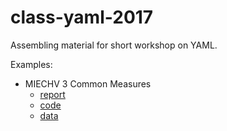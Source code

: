 # class-yaml-2017
Assembling material for short workshop on YAML.

Examples:
* MIECHV 3 Common Measures
    * [report](https://rawgit.com/wibeasley/class-yaml-2017/master/analysis/miechv-3-measures/miechv-3-measures.html)
    * [code](https://github.com/wibeasley/class-yaml-2017/tree/master/analysis/miechv-3-measures)
    * [data](https://github.com/wibeasley/class-yaml-2017/blob/master/data-public/raw/miechv-3-outcome-measure.yml)
